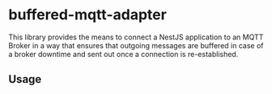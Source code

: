 # buffered-mqtt-adapter

This library provides the means to connect a NestJS application to an MQTT Broker in a way that ensures that outgoing messages are buffered in case of a broker downtime and sent out once a connection is re-established.

## Usage